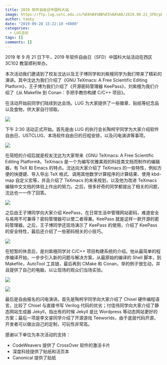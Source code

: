 ```yaml
---
title: 2019 软件自由日中国科大站
image: https://ftp.lug.ustc.edu.cn/%E6%B4%BB%E5%8A%A8/2019.09.21_SFD/photo/DSC_0830.JPG
author: taoky
date: "2019-09-28 15:22:10 +0800"
categories:
  - LUG活动
tags: []
comments: []
---
```


2019 年 9 月 21 日下午，2019 年软件自由日（SFD）中国科大站活动在西区 3C102 教室顺利举办。

本次活动我们邀请到了校友沈达以及王子博同学和刘紫檀同学为我们带来了精彩的演讲。其中沈达为我们介绍了《GNU TeXmacs: A Free Scientific Editing Platform》，王子博为我们介绍了《开源密码管理器 KeePass》，刘紫檀为我们介绍了《从 Makefile 到 Conan：手把手教你构建 C/C++ 项目》。

在活动开始前同学们陆续到达会场。LUG 为大家提供了一些徽章、贴纸等纪念品以及食物，供大家自行领取。

![](http://ftp.lug.ustc.edu.cn/%E6%B4%BB%E5%8A%A8/2019.09.21_SFD/photo/DSC_0819.JPG)

下午 2:30 活动正式开始。首先是由 LUG 的执行会长陶柯宇同学为大家介绍软件自由日、USTCLUG、本场软件自由日的日程安排，以及闪电演讲等事项。

![](http://ftp.lug.ustc.edu.cn/%E6%B4%BB%E5%8A%A8/2019.09.21_SFD/photo/DSC_0844.JPG)

在简短的介绍后就是校友沈达为大家带来《GNU TeXmacs: A Free Scientific Editing Platform》。TeXmacs 是一个为编写优雅美观的科技类文档而制作的编辑器，有 TeX 和 Emacs 的特点。沈达向大家介绍了 TeXmacs 的一些特性，例如方便的快捷键、导入导出 TeX 格式、调用其他数学计算程序的计算结果、使用 kbd-map 自定义宏等，并且介绍了 TeXmacs 的未来规划，以及他为改进 TeXmacs 编辑中文文档的体验上作出的努力。之后，很多好奇的同学都提出了相关的问题，沈达也一一作了回答。

![](http://ftp.lug.ustc.edu.cn/%E6%B4%BB%E5%8A%A8/2019.09.21_SFD/photo/DSC_0862.JPG)

之后由王子博同学向大家介绍 KeePass，在日常生活中管理网站密码，难道安全与易用不可兼得？密码管理器可以使二者得兼。KeePass 就是这样一款开源的密码管理器。之后，王子博同学还现场演示了 KeePass 的使用，介绍了 KeePass 的安全特性，最后还介绍了一些密码相关的小技巧。

![](http://ftp.lug.ustc.edu.cn/%E6%B4%BB%E5%8A%A8/2019.09.21_SFD/photo/DSC_0878.JPG)

在短暂的休息后，是刘紫檀同学对 C/C++ 项目构建系统的介绍。他从最简单的程序编译开始，一步步引入新的问题与解决方案，从最原始的编译的 Shell 脚本，到 Makefile，AutoTool 工具链，最后再到 CMake 和 Conan，举的例子很生动，并且提供了自己的电脑，以让现场的观众们当场实验。

![](http://ftp.lug.ustc.edu.cn/%E6%B4%BB%E5%8A%A8/2019.09.21_SFD/photo/DSC_0891.JPG)

![](http://ftp.lug.ustc.edu.cn/%E6%B4%BB%E5%8A%A8/2019.09.21_SFD/photo/DSC_0893.JPG)

最后是自由报名的闪电演讲。首先是陶柯宇同学向大家介绍了 Chisel 硬件编程语言，比较了 Chisel 与直接书写 Verilog 代码的优劣；付佳伟同学向大家介绍了静态网站生成器 Jekyll，指出有的时候 Jekyll 是比 Wordpress 等动态网站更好的方案；最后一项是李文睿同学介绍了开源游戏 Teeworlds，由于底层代码开源，开发者可以做出自己的定制，可玩性非常高。

感谢以下单位为本次活动的支持：

- CodeWeavers 提供了 CrossOver 软件的激活卡片
- 深度科技提供了贴纸和活页本
- Canonical 提供了贴纸
